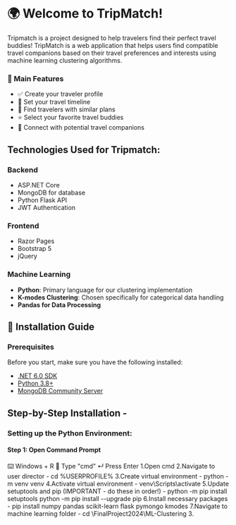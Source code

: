 # 🌍 Welcome to TripMatch! 

Tripmatch is a  project designed to help travelers find their perfect travel buddies!
TripMatch is a web application that helps users find compatible travel companions based on their travel preferences and interests using machine learning clustering algorithms.

### 🎯 Main Features
- ✅ Create your traveler profile
- 📅 Set your travel timeline
- 🤝 Find travelers with similar plans
- ⭐ Select your favorite travel buddies
- 📱 Connect with potential travel companions


## Technologies Used for Tripmatch:

### Backend
- ASP.NET Core
- MongoDB for database
- Python Flask API
- JWT Authentication

### Frontend
- Razor Pages
- Bootstrap 5
- jQuery

### Machine Learning
- **Python**: Primary language for our clustering implementation
- **K-modes Clustering**: Chosen specifically for categorical data handling
- **Pandas for Data Processing**


## 🚀 Installation Guide

### Prerequisites
Before you start, make sure you have the following installed:
- [.NET 6.0 SDK](https://dotnet.microsoft.com/download/dotnet/6.0)
- [Python 3.8+](https://www.python.org/downloads/)
- [MongoDB Community Server](https://www.mongodb.com/try/download/community)

## Step-by-Step Installation - 
### Setting up the Python Environment:
#### Step 1: Open Command Prompt
⌨️ Windows + R
📝 Type "cmd"
↵ Press Enter
    1.Open cmd
    2.Navigate to user director - cd %USERPROFILE%
    3.Create virtual environment - python -m venv venv
    4.Activate virtual environment - venv\Scripts\activate
    5.Update setuptools and pip (IMPORTANT - do these in order!) - 
        python -m pip install setuptools
        python -m pip install --upgrade pip
    6.Install necessary packages - pip install numpy pandas scikit-learn flask pymongo kmodes
    7.Navigate to machine learning folder - cd \FinalProject2024\ML-Clustering
3. 
